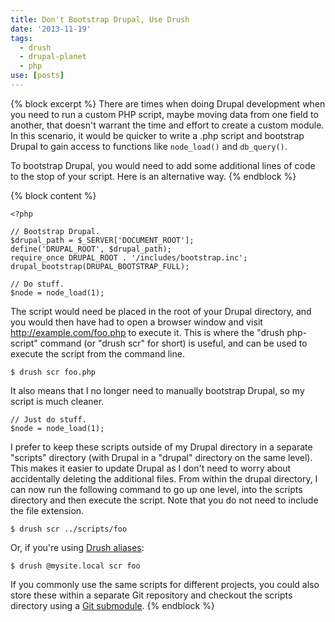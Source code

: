 ```yaml
---
title: Don't Bootstrap Drupal, Use Drush
date: '2013-11-19'
tags:
  - drush
  - drupal-planet
  - php
use: [posts]
---
```

{% block excerpt %}
There are times when doing Drupal development when you need to run a custom PHP script, maybe moving data from one field to another, that doesn't warrant the time and effort to create a custom module. In this scenario, it would be quicker to write a .php script and bootstrap Drupal to gain access to functions like `node_load()` and `db_query()`.

To bootstrap Drupal, you would need to add some additional lines of code to the stop of your script. Here is an alternative way.
{% endblock %}

{% block content %}
```language-php
<?php

// Bootstrap Drupal.
$drupal_path = $_SERVER['DOCUMENT_ROOT'];
define('DRUPAL_ROOT', $drupal_path);
require_once DRUPAL_ROOT . '/includes/bootstrap.inc';
drupal_bootstrap(DRUPAL_BOOTSTRAP_FULL);

// Do stuff.
$node = node_load(1);
```

The script would need be placed in the root of your Drupal directory, and you would then have had to open a browser window and visit http://example.com/foo.php to execute it. This is where the "drush php-script" command (or "drush scr" for short) is useful, and can be used to execute the script from the command line.

```language-bash
$ drush scr foo.php
```

It also means that I no longer need to manually bootstrap Drupal, so my script is much cleaner.

```language-php
// Just do stuff.
$node = node_load(1);
```

I prefer to keep these scripts outside of my Drupal directory in a separate "scripts" directory (with Drupal in a "drupal" directory on the same level). This makes it easier to update Drupal as I don't need to worry about accidentally deleting the additional files. From within the drupal directory, I can now run the following command to go up one level, into the scripts directory and then execute the script. Note that you do not need to include the file extension.

```language-bash
$ drush scr ../scripts/foo
```

Or, if you're using [Drush aliases](http://deeson-online.co.uk/labs/drupal-drush-aliases-and-how-use-them "Drupal, Drush aliases, and how to use them"):

```language-bash
$ drush @mysite.local scr foo
```

If you commonly use the same scripts for different projects, you could also store these within a separate Git repository and checkout the scripts directory using a [Git submodule](http://git-scm.com/book/en/Git-Tools-Submodules "Git Submodules"). 
{% endblock %}
